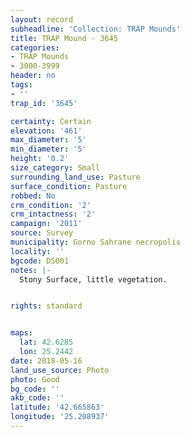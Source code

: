 ```yaml
---
layout: record
subheadline: 'Collection: TRAP Mounds'
title: TRAP Mound - 3645
categories:
- TRAP Mounds
- 3000-3999
header: no
tags:
- ''
trap_id: '3645'

certainty: Certain
elevation: '461'
max_diameter: '5'
min_diameter: '5'
height: '0.2'
size_category: Small
surrounding_land_use: Pasture
surface_condition: Pasture
robbed: No
crm_condition: '2'
crm_intactness: '2'
campaign: '2011'
source: Survey
municipality: Gorno Sahrane necropolis
locality: ''
bgcode: DS001
notes: |-
  Stony Surface, little vegetation.


rights: standard


maps:
  lat: 42.6285
  lon: 25.2442
date: 2018-05-16
land_use_source: Photo
photo: Good
bg_code: ''
akb_code: ''
latitude: '42.665863'
longitude: '25.208937'
---
```


